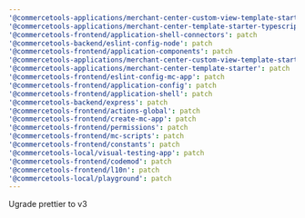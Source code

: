 ```yaml
---
'@commercetools-applications/merchant-center-custom-view-template-starter-typescript': patch
'@commercetools-applications/merchant-center-template-starter-typescript': patch
'@commercetools-frontend/application-shell-connectors': patch
'@commercetools-backend/eslint-config-node': patch
'@commercetools-frontend/application-components': patch
'@commercetools-applications/merchant-center-custom-view-template-starter': patch
'@commercetools-applications/merchant-center-template-starter': patch
'@commercetools-frontend/eslint-config-mc-app': patch
'@commercetools-frontend/application-config': patch
'@commercetools-frontend/application-shell': patch
'@commercetools-backend/express': patch
'@commercetools-frontend/actions-global': patch
'@commercetools-frontend/create-mc-app': patch
'@commercetools-frontend/permissions': patch
'@commercetools-frontend/mc-scripts': patch
'@commercetools-frontend/constants': patch
'@commercetools-local/visual-testing-app': patch
'@commercetools-frontend/codemod': patch
'@commercetools-frontend/l10n': patch
'@commercetools-local/playground': patch
---
```


Ugrade prettier to v3

